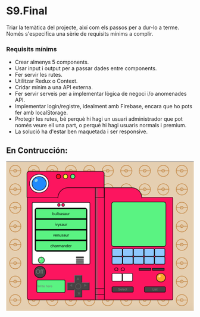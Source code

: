 # S9.Final

Triar la temàtica del projecte, així com els passos per a dur-lo a terme. Només s'especifica una sèrie de requisits mínims a complir.

### Requisits mínims

- Crear almenys 5 components.
- Usar input i output per a passar dades entre components.
- Fer servir les rutes.
- Utilitzar Redux o Context.
- Cridar mínim a una API externa.
- Fer servir serveis per a implementar lògica de negoci i/o anomenades API.
- Implementar login/registre, idealment amb Firebase, encara que ho pots fer amb localStorage.
- Protegir les rutes, bé perquè hi hagi un usuari administrador que pot només veure ell una part, o perquè hi hagi usuaris normals i premium.
- La solució ha d'estar ben maquetada i ser responsive.

## En Contrucción:

<img
    src="./src/img/LayoutOn.png"
    width="700px"
/>
